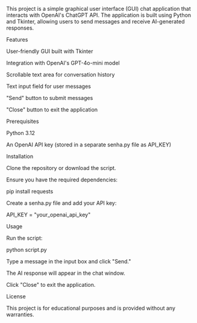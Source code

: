 This project is a simple graphical user interface (GUI) chat application that interacts with OpenAI's ChatGPT API. The application is built using Python and Tkinter, allowing users to send messages and receive AI-generated responses.

Features

User-friendly GUI built with Tkinter

Integration with OpenAI's GPT-4o-mini model

Scrollable text area for conversation history

Text input field for user messages

"Send" button to submit messages

"Close" button to exit the application

Prerequisites

Python 3.12

An OpenAI API key (stored in a separate senha.py file as API_KEY)

Installation

Clone the repository or download the script.

Ensure you have the required dependencies:

pip install requests

Create a senha.py file and add your API key:

API_KEY = "your_openai_api_key"

Usage

Run the script:

python script.py

Type a message in the input box and click "Send."

The AI response will appear in the chat window.

Click "Close" to exit the application.

License

This project is for educational purposes and is provided without any warranties.

